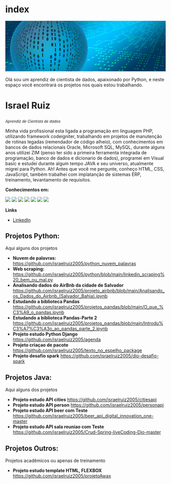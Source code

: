<!---

- 👋 Hi, I’m @israelruiz2005
- 👀 I’m interested in ...
- 🌱 I’m currently learning ...
- 💞️ I’m looking to collaborate on ...
- 📫 How to reach me ...
--->

<!---
israelruiz2005/israelruiz2005 is a ✨ special ✨ repository because its `README.md` (this file) appears on your GitHub profile.
You can click the Preview link to take a look at your changes.
--->
# index
<p align="center">
  <img src="https://github.com/israelruiz2005/index/blob/main/imagem/banner-904887_1920.jpg" >
</p>

<p>Olá sou um aprendiz de cientista de dados, apaixonado por Python, e neste espaço você encontrará os projetos nos quais estou trabalhando.</p>

# Israel Ruiz
<sub>*Aprendiz de Cientista de dados* </sub>

Minha vida profissional esta ligada a programação em linguagem PHP, utilizando framework codeigniter, trabalhando em projetos de manutenção de rotinas legadas (remendador de código alheio), com conhecimentos em bancos de dados relacionais Oracle, Microsoft SQL, MySQL, durante alguns anos utilizei ZIM (penso ter sido a primeira ferramenta integrada de programação, banco de dados e dicionario de dados), programei em Visual basic e estudei durante algum tempo JAVA e seu universo, atualmente migrei para Python.
Ah! Antes que você me pergunte, conheço HTML, CSS, JavaScript, também trabalhei com implatanção de sistemas ERP, treinamento, levantamento de requisitos.

**Conhecimentos em:**

<img src="https://cdn.jsdelivr.net/gh/devicons/devicon@latest/icons/php/php-original.svg" width="50"/> <img src="https://cdn.jsdelivr.net/gh/devicons/devicon@latest/icons/java/java-original-wordmark.svg" width="50"/> <img src="https://cdn.jsdelivr.net/gh/devicons/devicon@latest/icons/mysql/mysql-plain-wordmark.svg" width="50" /> <img src="https://cdn.jsdelivr.net/gh/devicons/devicon@latest/icons/python/python-original-wordmark.svg" width="50"/> <img src="https://cdn.jsdelivr.net/gh/devicons/devicon@latest/icons/javascript/javascript-plain.svg"  width="50" /> <img src="https://cdn.jsdelivr.net/gh/devicons/devicon@latest/icons/nodejs/nodejs-original-wordmark.svg"   width="50"/> <img src="https://cdn.jsdelivr.net/gh/devicons/devicon@latest/icons/react/react-original-wordmark.svg" width="50" />
          
          
          
          
          
          

**Links**
* [LinkedIn](https://www.linkedin.com/in/ruiz-israel)

## Projetos Python:
Aqui alguns dos projetos
* **Nuvem de palavras:** https://github.com/israelruiz2005/python_nuvem_palavras
* **Web scraping:** https://github.com/israelruiz2005/python/blob/main/linkedin_scraping%20_bem_ou_mal.py
* **Analisando dados do AirBnb da cidade de Salvador** https://github.com/israelruiz2005/projeto_airbnb/blob/main/Analisando_os_Dados_do_Airbnb_(Salvador_Bahia).ipynb
* **Estudando a biblioteca Pandas** https://github.com/israelruiz2005/projetos_pandas/blob/main/O_que_%C3%A9_o_pandas.ipynb
* **Estudando a biblioteca Pandas-Parte 2** https://github.com/israelruiz2005/projetos_pandas/blob/main/Introdu%C3%A7%C3%A3o_ao_pandas_parte_2.ipynb
* **Projeto estudo Python Django** https://github.com/israelruiz2005/agenda
* **Projeto criaçao de pacote** https://github.com/israelruiz2005/texto_no_espelho_package
* **Projeto desafio spark** https://github.com/israelruiz2005/dio-desafio-spark

## Projetos Java:
Aqui alguns dos projetos
* **Projeto estudo API cities** https://github.com/israelruiz2005/citiesapi
* **Projeto estudo API person** https://github.com/israelruiz2005/personapi
* **Projeto estudo API beer com Teste** https://github.com/israelruiz2005/beer_api_digital_innovation_one-master
* **Projeto estudo API sala reuniao com Teste** https://github.com/israelruiz2005/Crud-Spring-liveCoding-Dio-master

## Projetos Outros:
Projetos acadêmicos ou apenas de treinamento

* **Projeto estudo template HTML, FLEXBOX** https://github.com/israelruiz2005/projetoAwax

